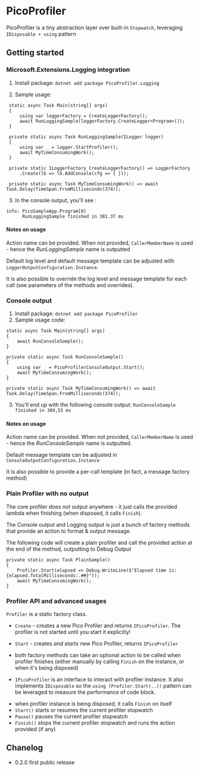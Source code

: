 # PicoProfiler

PicoProfiler is a tiny abstraction layer over built-in `Stopwatch`, leveraging `IDisposable + using` pattern

## Getting started

### Microsoft.Extensions.Logging integration

1. Install package: `dotnet add package PicoProfiler.Logging`

2. Sample usage:
```
 static async Task Main(string[] args)
 {
     using var loggerFactory = CreateLoggerFactory();
     await RunLoggingSample(loggerFactory.CreateLogger<Program>());
 }

 private static async Task RunLoggingSample(ILogger logger)
 {
     using var _ = logger.StartProfiler();
     await MyTimeConsumingWork();
 }

 private static ILoggerFactory CreateLoggerFactory() => LoggerFactory
     .Create(lb => lb.AddConsole(cfg => { }));

 private static async Task MyTimeConsumingWork() => await Task.Delay(TimeSpan.FromMilliseconds(374));
```

3. In the console output, you'll see :
```
info: PicoSampleApp.Program[0]
      RunLoggingSample finished in 381.37 ms
```

#### Notes on usage

Action name can be provided. When not provided, `CallerMemberName` is used - hence the *RunLoggingSample* name is outputted

Default log level and default message template can be adjusted with `LoggerOutputConfiguration.Instance`.

It is also possible to override the log level and message template for each call (see parameters of the methods and overrides).


### Console output

1. Install package: `dotnet add package PicoProfiler`
2. Sample usage code:
```
static async Task Main(string[] args)
{
    await RunConsoleSample();
}

private static async Task RunConsoleSample()
{
    using var _ = PicoProfilerConsoleOutput.Start();
    await MyTimeConsumingWork();
}

private static async Task MyTimeConsumingWork() => await Task.Delay(TimeSpan.FromMilliseconds(374));
```

3. You'll end up with the following console output: `RunConsoleSample finished in 389,55 ms`


#### Notes on usage

Action name can be provided. When not provided, `CallerMemberName` is used - hence the *RunConsoleSample* name is outputted.

Default message template can be adjusted in `ConsoleOutputConfiguration.Instance`

It is also possible to provide a per-call template (in fact, a message factory method)


### Plain Profiler with no output

The core profiler does not output anywhere - it just calls the provided lambda when finishing (when disposed, it calls `Finish`).

The Console output and Logging output is just a bunch of factory methods that provide an action to format & output message.

The following code will create a plain profiler and call the provided action at the end of the method, outputting to Debug Output
```
private static async Task PlainSample()
{
    Profiler.Start(elapsed => Debug.WriteLine($"Elapsed time is: {elapsed.TotalMilliseconds:.##}"));
    await MyTimeConsumingWork();
}
```

### Profiler API and advanced usages

`Profiler` is a static factory class. 
 * `Create` - creates a new Pico Profiler and returns `IPicoProfiler`. The profiler is not started until you start it explicitly!
 * `Start` - creates *and starts* new Pico Profiler, returns `IPicoProfiler`
 * both factory methods can take an optional action to be called when profiler finishes (either manually by calling `Finish` on the instance, or when it's being disposed) 

* `IPicoProfiler` is an interface to interact with profiler instance. It also implements `IDisposable` so the `using (Profiler.Start(..))` pattern can be leveraged to measure the performance of code block.
 - when profiler instance is being disposed, it calls `Finish` on itself
 - `Start()` starts or resumes the current profiler stopwatch
 - `Pause()` pauses the current profiler stopwatch
 - `Finish()` stops the current profiler stopwatch and runs the action provided (if any)

## Chanelog

 * 0.2.0 first public release